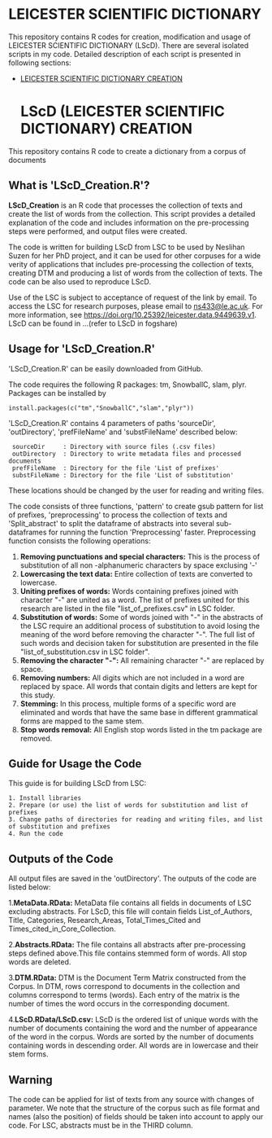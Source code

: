    # LEICESTER SCIENTIFIC DICTIONARY
   
This repository contains R codes for creation, modification and usage of LEICESTER SCIENTIFIC DICTIONARY (LScD). There are several isolated scripts in my code. Detailed description of each script is presented in following sections:

* <a href="#L1">LEICESTER SCIENTIFIC DICTIONARY CREATION</a>

   
   # <a name="L1">LScD (LEICESTER SCIENTIFIC DICTIONARY) CREATION</a>
This repository contains R code to create a dictionary from a corpus of documents


   ## What is 'LScD_Creation.R'?

**LScD_Creation** is an R code that processes the collection of texts and create the list of words from the collection. This script provides a detailed explanation of the code and includes information on the pre-processing steps were performed, and output files were created.

The code is written for building LScD from LSC to be used by Neslihan Suzen for her PhD project, and it can be used for other corpuses for a wide verity of applications that includes pre-processing the collection of texts, creating DTM and producing a list of words from the collection of texts. The code can be also used to reproduce LScD.

Use of the LSC is subject to acceptance of request of the link by email. To access the LSC for research purposes, please email to ns433@le.ac.uk. For more information, see https://doi.org/10.25392/leicester.data.9449639.v1. LScD can be found in ...(refer to LScD in fogshare)


   ## Usage for 'LScD_Creation.R'

'LScD_Creation.R' can be easily downloaded from GitHub.

The code requires the following R packages: tm, SnowballC, slam, plyr. Packages can be installed by

    install.packages(c("tm","SnowballC","slam","plyr"))

'LScD_Creation.R' contains 4 parameters of paths 'sourceDir', 'outDirectory', 'prefFileName' and 'substFileName' described below:

     sourceDir     : Directory with source files (.csv files)
     outDirectory  : Directory to write metadata files and processed documents
     prefFileName  : Directory for the file 'List of prefixes'
     substFileName : Directory for the file 'List of substitution'
  
These locations should be changed by the user for reading and writing files. 

The code consists of three functions, 'pattern' to create gsub pattern for list of prefixes, 'preprocessing' to process the collection of texts and 'Split_abstract' to split the dataframe of abstracts into several sub-dataframes for running the function 'Preprocessing' faster. Preprocessing function consists the following operations:

   1.	**Removing punctuations and special characters:** This is the process of substitution of all non -alphanumeric characters by space exclusing '-' 
   2.	**Lowercasing the text data:** Entire collection of texts are converted to lowercase. 
   3.	**Uniting prefixes of words:** Words containing prefixes joined with character "-" are united as a word. The list of prefixes united for this research are listed in the file "list_of_prefixes.csv" in LSC folder. 
   4.	**Substitution of words:** Some of words joined with "-" in the abstracts of the LSC require an additional process of substitution to avoid losing the meaning of the word before removing the character "-". The full list of such words and decision taken for substitution are presented in the file "list_of_substitution.csv in LSC folder". 
   5.	**Removing the character "-":** All remaining character "-" are replaced by space. 
   6.	**Removing numbers:** All digits which are not included in a word are replaced by space. All words that contain digits and letters are kept for this study.
   7.	**Stemming:** In this process, multiple forms of a specific word are eliminated and words that have the same base in different grammatical forms are mapped to the same stem. 
   8.	**Stop words removal:** All English stop words listed in the tm package are removed.


   ## Guide for Usage the Code
     
This guide is for building LScD from LSC:

    1. Install libraries
    2. Prepare (or use) the list of words for substitution and list of prefixes  
    3. Change paths of directories for reading and writing files, and list of substitution and prefixes
    4. Run the code

      
  ##  Outputs of the Code
    
All output files are saved in the 'outDirectory'. The outputs of the code are listed below:
  
   1.**MetaData.RData:** MetaData file contains all fields in documents of LSC excluding abstracts. For LScD, this file will contain fields List_of_Authors, Title, Categories, Research_Areas, Total_Times_Cited and Times_cited_in_Core_Collection.
  
  2.**Abstracts.RData:** The file contains all abstracts after pre-processing steps defined above.This file contains stemmed form of words. All stop words are deleted.
  
  3.**DTM.RData:** DTM is the Document Term Matrix constructed from the Corpus. In DTM, rows correspond to documents in the collection and columns correspond to terms (words). Each entry of the matrix is the number of times the word occurs in the corresponding document. 
  
  4.**LScD.RData/LScD.csv:** LScD is the ordered list of unique words with the number of documents containing the word and the number of appearance of the word in the corpus. Words are sorted by the number of documents containing words in descending order. All words are in lowercase and their stem forms.   
  
  
  
  ## Warning
 
The code can be applied for list of texts from any source with changes of parameter. We note that the structure of the corpus such as file format and names (also the position) of fields should be taken into account to apply our code.
For LSC, abstracts must be in the THIRD column. 
  
  
  

